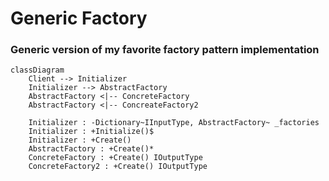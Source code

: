 # Generic Factory
### Generic version of my favorite factory pattern implementation

```mermaid
classDiagram
    Client --> Initializer
    Initializer --> AbstractFactory
    AbstractFactory <|-- ConcreteFactory
    AbstractFactory <|-- ConcreateFactory2
    
    Initializer : -Dictionary~IInputType, AbstractFactory~ _factories
    Initializer : +Initialize()$
    Initializer : +Create()
    AbstractFactory : +Create()*
    ConcreteFactory : +Create() IOutputType
    ConcreteFactory2 : +Create() IOutputType
```
